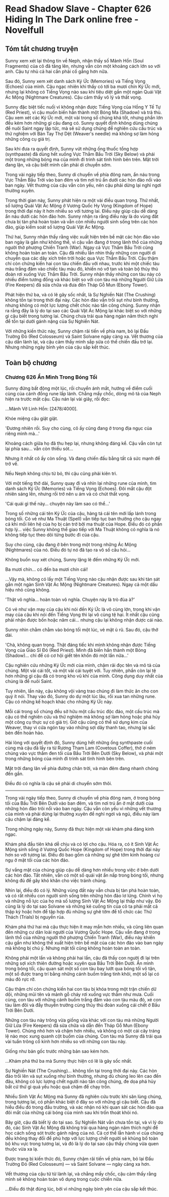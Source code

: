 # Read Shadow Slave - Chapter 626 Hiding In The Dark online free - Novelfull

## Tóm tắt chương truyện

Sunny xem xét lại thông tin về Neph, nhận thấy số Mảnh Hồn (Soul Fragments) của cô đã tăng lên, nhưng vẫn còn một khoảng cách lớn so với anh. Cậu tự nhủ cả hai cần phải cố gắng hơn nữa.

Sau đó, Sunny xem xét danh sách Ký Ức (Memories) và Tiếng Vọng (Echoes) của mình. Cậu ngạc nhiên khi thấy có tới ba mươi chín Ký Ức mới, nhưng lại không có Tiếng Vọng nào sau khi tiêu diệt gần một ngàn Quái Vật Ác Mộng (Nightmare Creatures). Cậu cảm thấy vô lý và thất vọng.

Sunny đặc biệt tiếc nuối vì không nhận được Tiếng Vọng của Hồng Y Tế Tự (Red Priest), vì cậu muốn biến hắn thành một Bóng Ma (Shadow) và trả thù. Cậu xem xét các Ký Ức mới, một vài trong số chúng khá tốt, nhưng phần lớn đều kém hơn những gì cậu đang có. Sunny quyết định không dùng chúng để nuôi Saint ngay lập tức, mà sẽ sử dụng chúng để nghiên cứu cấu trúc và thử nghiệm với Bàn Tay Thợ Dệt (Weaver's needle) mà không sợ làm hỏng những công cụ giá trị.

Sau khi đưa ra quyết định, Sunny vứt những ống thuốc tổng hợp (synthpaste) đã dùng hết xuống Vực Thẳm Bầu Trời (Sky Below) và phái một trong những bóng ma của mình đi trinh sát tình hình bên trên. Mặt trời đang lặn, và cậu biết mình cần phải di chuyển sớm.

Trong vài ngày tiếp theo, Sunny di chuyển về phía đông nam, ẩn náu trong Vực Thẳm Bầu Trời vào ban đêm và tìm nơi trú ẩn dưới các hòn đảo nổi vào ban ngày. Vết thương của cậu vẫn còn yếu, nên cậu phải dừng lại nghỉ ngơi thường xuyên.

Trong thời gian này, Sunny phát hiện ra một vài điều quan trọng. Thứ nhất, số lượng Quái Vật Ác Mộng ở Vương Quốc Hy Vọng (Kingdom of Hope) trong thời đại này ít hơn nhiều so với tương lai. Điều này giúp cậu dễ dàng ẩn náu dưới các hòn đảo hơn. Sunny nhận ra rằng điều này là do vùng đất chưa bị tàn phá hoàn toàn và vẫn còn nhiều người sinh sống trên các hòn đảo, giúp kiểm soát số lượng Quái Vật Ác Mộng.

Thứ hai, Sunny nhận thấy rằng việc xuất hiện trên bề mặt các hòn đảo vào ban ngày là gần như không thể, vì cậu vẫn đang ở trong lãnh thổ của những người thờ phượng Chiến Tranh (War). Ngay cả Vực Thẳm Bầu Trời cũng không hoàn toàn an toàn. Cậu đã nhiều lần nhìn thấy những con người di chuyển qua các dây xích trên trời hoặc qua Vực Thẳm Bầu Trời. Cậu thậm chí còn chứng kiến hai con tàu chiến đấu với nhau, trước khi một chiếc tàu màu trắng đâm vào chiếc tàu màu đỏ, khiến nó vỡ tan và toàn bộ thủy thủ đoàn rơi xuống Vực Thẳm Bầu Trời. Sunny nhận thấy những con tàu này có nhiều điểm tương đồng và khác biệt so với con tàu mà những Người Giữ Lửa (Fire Keepers) đã sửa chữa và đưa đến Tháp Gỗ Mun (Ebony Tower).

Phát hiện thứ ba, và có lẽ gây sốc nhất, là Sự Nghiền Nát (The Crushing) không tồn tại trong thời đại này. Các hòn đảo vẫn trồi sụt như bình thường, nhưng không có một lực lượng chết chóc nào tấn công chúng. Sunny nhận ra rằng đây là lý do tại sao các Quái Vật Ác Mộng lại khác biệt so với những gì cậu biết trong tương lai. Chúng chưa trải qua hàng ngàn năm thích nghi để tồn tại dưới gánh nặng của Sự Nghiền Nát.

Với những kiến thức này, Sunny chậm rãi tiến về phía nam, bỏ lại Đấu Trường Đỏ (Red Colosseum) và Saint Solvane ngày càng xa. Vết thương của cậu dần lành lại, và cậu cảm thấy mình sắp sửa có thể chiến đấu trở lại. Nhưng những ngày bình yên của cậu sắp kết thúc.

## Toàn bộ chương

### Chương 626 Ẩn Mình Trong Bóng Tối

Sunny đứng bất động một lúc, rồi chuyển ánh mắt, hướng về điểm cuối cùng của cánh đồng rune lấp lánh. Chẳng mấy chốc, dòng mô tả của Neph hiện ra trước mắt cậu. Cậu nán lại vài giây, rồi đọc:

…Mảnh Vỡ Linh Hồn: [2478/4000].

Khóe miệng cậu giật giật.

'Đương nhiên rồi. Suy cho cùng, cô ấy cũng đang ở trong địa ngục của riêng mình mà...'

Khoảng cách giữa họ đã thu hẹp lại, nhưng không đáng kể. Cậu vẫn còn tụt lại phía sau… vẫn còn thiếu sót…

Nhưng ít nhất cô ấy còn sống. Và đang chiến đấu bằng tất cả sức mạnh để trở về.

Nếu Neph không chịu từ bỏ, thì cậu cũng phải kiên trì.

Với một tiếng thở dài, Sunny quay đi và nhìn lại những rune của mình, tìm danh sách Ký Ức (Memories) và Tiếng Vọng (Echoes). Đôi mắt cậu đột nhiên sáng lên, nhưng rồi trở nên u ám và có chút thất vọng.

'Cái quái gì thế này… chuyện này làm sao có thể…'

Trong số những cái tên Ký Ức của cậu, hàng tá cái tên mới lấp lánh trong bóng tối. Có vẻ như Ma Thuật (Spell) vẫn tiếp tục ban thưởng cho cậu ngay cả khi mối liên hệ của họ bị cản trở bởi ma thuật của Hope. Điều đó có phần hợp lý… việc Sunny không thể giao tiếp với Ma Thuật không có nghĩa là nó không tiếp tục theo dõi từng bước đi của cậu.

Suy cho cùng, cậu đang ở bên trong một trong những Ác Mộng (Nightmares) của nó. Điều đó tự nó đã tạo ra vô số câu hỏi…

Không buồn suy xét chúng, Sunny lặng lẽ đếm những Ký Ức mới.

Ba mươi chín… có đến ba mươi chín cái!

…Vậy mà, không có lấy một Tiếng Vọng nào cậu nhận được sau khi tàn sát gần một ngàn Sinh Vật Ác Mộng (Nightmare Creatures). Ngay cả một dấu hiệu nhỏ cũng không.

'Thật vô nghĩa… hoàn toàn vô nghĩa. Chuyện này là trò đùa à?'

Có vẻ như vận may của cậu khi nói đến Ký Ức là vô cùng lớn, trong khi vận may của cậu khi nói đến Tiếng Vọng thì lại vô cùng tệ hại. Ít nhất cậu cũng phải nhận được bốn hoặc năm cái… nhưng cậu lại không nhận được cái nào.

Sunny nhìn chằm chằm vào bóng tối một lúc, vẻ mặt ủ rũ. Sau đó, cậu thở dài.

'Chà, không quan trọng. Thật đáng tiếc khi mình không nhận được Tiếng Vọng của Giáo Sĩ Đỏ (Red Priest). Mình đã biến hắn thành một Bóng (Shadow)... chỉ để có cơ hội giết tên khốn đó một lần nữa…'

Cậu nghiên cứu những Ký Ức mới của mình, chậm rãi đọc tên và mô tả của chúng. Một vài cái tốt, và một vài cái tuyệt vời. Tuy nhiên, phần còn lại tệ hơn những gì cậu đã có trong kho vũ khí của mình. Công dụng duy nhất của chúng là để nuôi Saint.

Tuy nhiên, lần này, cậu không vội vàng trao chúng đi làm thức ăn cho con quỷ ít nói. Thay vào đó, Sunny do dự một lúc lâu, rồi xua tan những rune. Cậu có những kế hoạch khác cho những Ký Ức này.

Mỗi cái trong số chúng đều sở hữu một cấu trúc độc đáo, một cấu trúc mà cậu có thể nghiên cứu và thử nghiệm mà không sợ làm hỏng hoặc phá hủy một công cụ thực sự có giá trị. Giờ cậu cũng có thể sử dụng kim của Weaver, thay vì cứa ngón tay vào những sợi dây thanh tao, nhưng lại sắc bén đến hoàn hảo.

Hài lòng với quyết định đó, Sunny dùng hết những ống synthpaste cuối cùng mà cậu đã lấy ra từ Rương Tham Lam (Covetous Coffer), thờ ơ ném chúng vào vực thẳm đen tối của Bầu Trời Bên Dưới (Sky Below), và phái một trong những bóng của mình đi trinh sát tình hình bên trên.

Mặt trời đang lăn về phía đường chân trời, và màn đêm đang nhanh chóng đến gần.

Điều đó có nghĩa là cậu sẽ phải di chuyển sớm thôi.

***

Trong vài ngày tiếp theo, Sunny di chuyển về phía đông nam, ở trong bóng tối của Bầu Trời Bên Dưới vào ban đêm, và tìm nơi trú ẩn ở mặt dưới của những hòn đảo trôi nổi vào ban ngày. Cậu vẫn còn yếu vì những vết thương của mình và phải dừng lại thường xuyên để nghỉ ngơi và ngủ, điều này làm cậu chậm lại đáng kể.

Trong những ngày này, Sunny đã thực hiện một vài khám phá đáng kinh ngạc.

Khám phá đầu tiên khá dễ chịu và có lợi cho cậu. Hóa ra, có ít Sinh Vật Ác Mộng sinh sống ở Vương Quốc Hope (Kingdom of Hope) trong thời đại này hơn so với tương lai. Điều đó bao gồm cả những sự ghê tởm kinh hoàng cư ngụ ở mặt tối của các hòn đảo.

Sự vắng mặt của chúng giúp cậu dễ dàng hơn nhiều trong việc ở bên dưới các hòn đảo. Tất nhiên, vẫn có một số quái vật ẩn nấp trong bóng tối, nhưng không đủ để gây khó khăn cho việc tránh chúng.

Nhìn lại, điều đó có lý. Những vùng đất này vẫn chưa bị tàn phá hoàn toàn, và có rất nhiều con người sinh sống trên những hòn đảo lơ lửng. Chính vì họ và những nỗ lực của họ mà số lượng Sinh Vật Ác Mộng lại thấp như vậy. Đó cũng là lý do tại sao Solvane và những kẻ cuồng tín của cô ta phải mất cả thập kỷ hoặc hơn để tập hợp đủ những sự ghê tởm để tổ chức các Thử Thách (Trials) bị nguyền rủa.

Khám phá thứ hai mà cậu thực hiện ít may mắn hơn nhiều, và cũng liên quan đến những cư dân loài người của Vương Quốc Hope. Cậu vẫn đang ở trong lãnh thổ của những người thờ phượng Chiến Tranh (War), điều này khiến cậu gần như không thể xuất hiện trên bề mặt của các hòn đảo vào ban ngày mà không bị chú ý. Nhưng mặt tối cũng không hoàn toàn an toàn.

Không phải một lần và không phải hai lần, cậu đã thấy con người đi lại trên những sợi xích thiên đường hoặc xuyên qua Bầu Trời Bên Dưới. Ẩn mình trong bóng tối, cậu quan sát một số con tàu bay lướt qua bóng tối vô tận, một số được trang trí bằng những cánh buồm trắng tinh khôi, một số lại có màu đỏ rực rỡ.

Cậu thậm chí còn chứng kiến hai con tàu bị khóa trong một trận chiến dữ dội, những mũi tên và mảnh gỗ cháy rơi xuống vực thẳm như mưa. Cuối cùng, con tàu với những cánh buồm trắng đâm vào con tàu màu đỏ, xé con tàu làm đôi và đẩy thuyền trưởng cùng thủy thủ đoàn xuống cái chết ở Bầu Trời Bên Dưới.

Những con tàu này trông vừa giống vừa khác với con tàu mà những Người Giữ Lửa (Fire Keepers) đã sửa chữa và dẫn đến Tháp Gỗ Mun (Ebony Tower). Chúng nhỏ hơn và chậm hơn nhiều, và không có một cái cây tráng lệ nào mọc xung quanh cột buồm của chúng. Con tàu mà Sunny đã trải qua vài tuần trông cổ kính hơn nhiều so với những con tàu này.

Giống như bản gốc trước những bản sao kém hơn.

…Khám phá thứ ba mà Sunny thực hiện có lẽ là gây sốc nhất.

Sự Nghiền Nát (The Crushing)... không tồn tại trong thời đại này. Các hòn đảo trồi lên và sụt xuống như bình thường, nhưng dù chúng leo lên cao đến đâu, không có lực lượng chết người nào tấn công chúng, đe dọa phá hủy bất cứ thứ gì quá yếu hoặc quá chậm để chạy trốn.

Nhiều Sinh Vật Ác Mộng mà Sunny đã nghiên cứu trước khi săn lùng chúng, trong tương lai, có phần khác biệt ở đây so với những gì cậu biết. Cậu đã hiểu điều đó trong đấu trường, và xác nhận nó khi quan sát các hòn đảo qua đôi mắt của những cái bóng của mình sau khi trốn thoát khỏi nó.

Bây giờ, cậu đã biết lý do tại sao. Sự Nghiền Nát vẫn chưa tồn tại, và vì lý do đó, các Sinh Vật Ác Mộng đã không trải qua hàng ngàn năm thích nghi để học cách sống sót trước gánh nặng của nó. Cả cơ thể lẫn hành vi của chúng đều không thay đổi để phù hợp với lực lượng chết người sẽ khủng bố toàn bộ khu vực trong tương lai, và đó là lý do tại sao cậu thấy chúng vừa quen thuộc vừa xa lạ.

Được trang bị kiến thức đó, Sunny chậm rãi tiến về phía nam, bỏ lại Đấu Trường Đỏ (Red Colosseum) — và Saint Solvane — ngày càng xa hơn.

Vết thương của cậu từ từ lành lại, và chẳng mấy chốc, cậu cảm thấy rằng mình sẽ không hoàn toàn vô dụng trong cuộc chiến nữa.

…Điều đó thật đúng lúc, bởi vì những ngày bình yên của cậu sắp kết thúc.